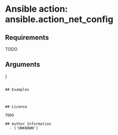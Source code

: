 # Ansible action: ansible.action_net_config





## Requirements

TODO

## Arguments

}
```

## Examples



## License

TODO

## Author Information
  - ['UNKNOWN']
